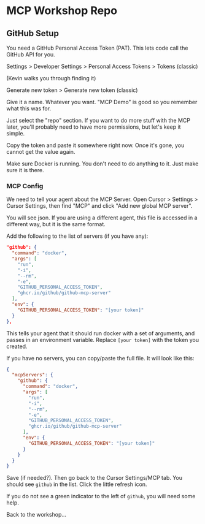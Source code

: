 # MCP Workshop Repo

## GitHub Setup

You need a GitHub Personal Access Token (PAT). This lets code call the GitHub API for you.

Settings > Developer Settings > Personal Access Tokens > Tokens (classic)

(Kevin walks you through finding it)

Generate new token > Generate new token (classic)

Give it a name. Whatever you want. "MCP Demo" is good so you remember what this was for.

Just select the "repo" section. If you want to do more stuff with the MCP later, you'll probably need to have more permissions, but let's keep it simple.

Copy the token and paste it somewhere right now. Once it's gone, you cannot get the value again.

Make sure Docker is running. You don't need to do anything to it. Just make sure it is there.

### MCP Config

We need to tell your agent about the MCP Server. Open Cursor > Settings > Cursor Settings, then find "MCP" and click "Add new global MCP server".

You will see json. If you are using a different agent, this file is accessed in a different way, but it is the same format.

Add the following to the list of servers (if you have any):

```json
"github": {
  "command": "docker",
  "args": [
    "run",
    "-i",
    "--rm",
    "-e",
    "GITHUB_PERSONAL_ACCESS_TOKEN",
    "ghcr.io/github/github-mcp-server"
  ],
  "env": {
    "GITHUB_PERSONAL_ACCESS_TOKEN": "[your token]"
  }
},
```

This tells your agent that it should run docker with a set of arguments, and passes in an environment variable. Replace `[your token]` with the token you created.

If you have no servers, you can copy/paste the full file. It will look like this:

```json
{
  "mcpServers": {
    "github": {
      "command": "docker",
      "args": [
        "run",
        "-i",
        "--rm",
        "-e",
        "GITHUB_PERSONAL_ACCESS_TOKEN",
        "ghcr.io/github/github-mcp-server"
      ],
      "env": {
        "GITHUB_PERSONAL_ACCESS_TOKEN": "[your token]"
      }
    }
  }
}
```

Save (if needed?). Then go back to the Cursor Settings/MCP tab. You should see `github` in the list. Click the little refresh icon.

If you do not see a green indicator to the left of `github`, you will need some help.

Back to the workshop...